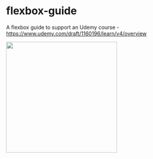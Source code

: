 # flexbox-guide
A flexbox guide to support an Udemy course - https://www.udemy.com/draft/1160196/learn/v4/overview


<img src="http://i.imgur.com/Jk4emvJ.png" width="300"/>
